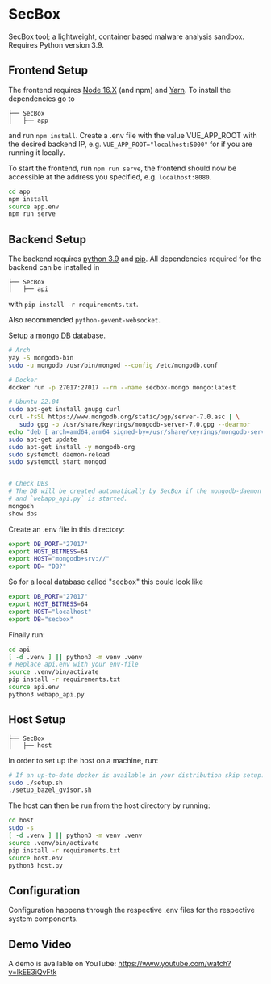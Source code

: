 # SecBox
SecBox tool; a lightweight, container based malware analysis sandbox.
Requires Python version 3.9.

## Frontend Setup
The frontend requires [Node 16.X](https://www.stewright.me/2022/01/tutorial-install-nodejs-16-on-ubuntu-20-04/) (and npm) and
 [Yarn](https://classic.yarnpkg.com/lang/en/docs/install/#debian-stable). To install the dependencies go to 
```
├── SecBox
│   ├── app
```
and run `npm install`. Create a .env file with the value VUE_APP_ROOT with the desired backend IP, e.g. `VUE_APP_ROOT="localhost:5000"` for if you are running it locally.

To start the frontend, run `npm run serve`, the frontend should now be accessible at the address you specified, e.g. `localhost:8080`.

```sh
cd app
npm install
source app.env
npm run serve
```

## Backend Setup
The backend requires [python 3.9](https://www.python.org/downloads/release/python-390/) and [pip](https://pip.pypa.io/en/stable/installation/).
All dependencies required for the backend can be installed in
```
├── SecBox
│   ├── api
```
with `pip install -r requirements.txt`.

Also recommended `python-gevent-websocket`.

Setup a [mongo DB](https://www.mongodb.com/) database.
```sh
# Arch
yay -S mongodb-bin
sudo -u mongodb /usr/bin/mongod --config /etc/mongodb.conf

# Docker
docker run -p 27017:27017 --rm --name secbox-mongo mongo:latest

# Ubuntu 22.04
sudo apt-get install gnupg curl
curl -fsSL https://www.mongodb.org/static/pgp/server-7.0.asc | \
   sudo gpg -o /usr/share/keyrings/mongodb-server-7.0.gpg --dearmor
echo "deb [ arch=amd64,arm64 signed-by=/usr/share/keyrings/mongodb-server-7.0.gpg ] https://repo.mongodb.org/apt/ubuntu jammy/mongodb-org/7.0 multiverse" | sudo tee /etc/apt/sources.list.d/mongodb-org-7.0.list
sudo apt-get update
sudo apt-get install -y mongodb-org
sudo systemctl daemon-reload
sudo systemctl start mongod


# Check DBs
# The DB will be created automatically by SecBox if the mongodb-daemon is running
# and `webapp_api.py` is started.
mongosh
show dbs
```


Create an .env file in this directory:
```sh
export DB_PORT="27017"
export HOST_BITNESS=64
export HOST="mongodb+srv://"
export DB= "DB?"
```

So for a local database called "secbox" this could look like

```sh
export DB_PORT="27017"
export HOST_BITNESS=64
export HOST="localhost"
export DB="secbox"
```

Finally run:
```sh
cd api
[ -d .venv ] || python3 -m venv .venv
# Replace api.env with your env-file
source .venv/bin/activate
pip install -r requirements.txt
source api.env
python3 webapp_api.py
```

## Host Setup
```
├── SecBox
│   ├── host
```

In order to set up the host on a machine, run:

```sh
# If an up-to-date docker is available in your distribution skip setup.sh
sudo ./setup.sh
./setup_bazel_gvisor.sh
```

The host can then be run from the host directory by running:

```sh
cd host
sudo -s
[ -d .venv ] || python3 -m venv .venv
source .venv/bin/activate
pip install -r requirements.txt
source host.env
python3 host.py
```


## Configuration
Configuration happens through the respective .env files for the respective system components.


## Demo Video
A demo is available on YouTube:
https://www.youtube.com/watch?v=lkEE3iQvFtk
